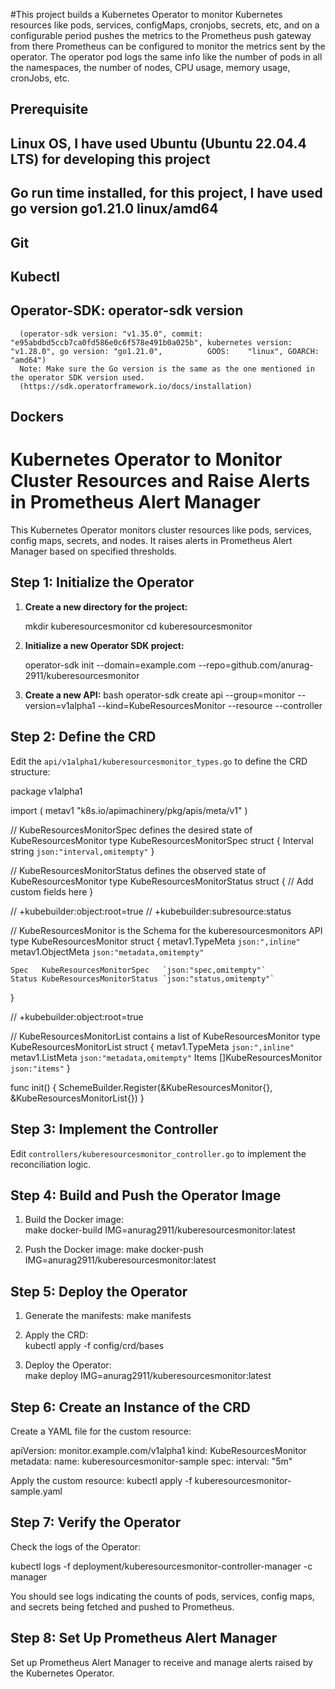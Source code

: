 #This project builds a Kubernetes Operator to monitor Kubernetes resources like pods, services, configMaps, cronjobs, secrets, etc, and on a configurable period pushes the metrics to the Prometheus push gateway from there Prometheus can be configured to monitor the metrics sent by the operator. The operator pod logs the same info like the number of pods in all the namespaces, the number of nodes, CPU usage, memory usage, cronJobs, etc.
## Prerequisite
   ## Linux OS, I have used Ubuntu (Ubuntu 22.04.4 LTS) for developing this project
   ## Go run time installed, for this project, I have used go version go1.21.0 linux/amd64
   ## Git
   ## Kubectl
   ## Operator-SDK: operator-sdk version
      (operator-sdk version: "v1.35.0", commit: "e95abdbd5ccb7ca0fd586e0c6f578e491b0a025b", kubernetes version: "v1.28.0", go version: "go1.21.0",          GOOS:    "linux", GOARCH: "amd64")
      Note: Make sure the Go version is the same as the one mentioned in the operator SDK version used.
      (https://sdk.operatorframework.io/docs/installation)
   ## Dockers


# Kubernetes Operator to Monitor Cluster Resources and Raise Alerts in Prometheus Alert Manager

This Kubernetes Operator monitors cluster resources like pods, services, config maps, secrets, and nodes. It raises alerts in Prometheus Alert Manager based on specified thresholds.

## Step 1: Initialize the Operator

1. **Create a new directory for the project:**
   
    mkdir kuberesourcesmonitor
    cd kuberesourcesmonitor
  

2. **Initialize a new Operator SDK project:**
   
    operator-sdk init --domain=example.com --repo=github.com/anurag-2911/kuberesourcesmonitor
   

3. **Create a new API:**
    bash
    operator-sdk create api --group=monitor --version=v1alpha1 --kind=KubeResourcesMonitor --resource --controller
    

## Step 2: Define the CRD

Edit the `api/v1alpha1/kuberesourcesmonitor_types.go` to define the CRD structure:


package v1alpha1

import (
    metav1 "k8s.io/apimachinery/pkg/apis/meta/v1"
)

// KubeResourcesMonitorSpec defines the desired state of KubeResourcesMonitor
type KubeResourcesMonitorSpec struct {
    Interval string `json:"interval,omitempty"`
}

// KubeResourcesMonitorStatus defines the observed state of KubeResourcesMonitor
type KubeResourcesMonitorStatus struct {
    // Add custom fields here
}

// +kubebuilder:object:root=true
// +kubebuilder:subresource:status

// KubeResourcesMonitor is the Schema for the kuberesourcesmonitors API
type KubeResourcesMonitor struct {
    metav1.TypeMeta   `json:",inline"`
    metav1.ObjectMeta `json:"metadata,omitempty"`

    Spec   KubeResourcesMonitorSpec   `json:"spec,omitempty"`
    Status KubeResourcesMonitorStatus `json:"status,omitempty"`
}

// +kubebuilder:object:root=true

// KubeResourcesMonitorList contains a list of KubeResourcesMonitor
type KubeResourcesMonitorList struct {
    metav1.TypeMeta `json:",inline"`
    metav1.ListMeta `json:"metadata,omitempty"`
    Items           []KubeResourcesMonitor `json:"items"`
}

func init() {
    SchemeBuilder.Register(&KubeResourcesMonitor{}, &KubeResourcesMonitorList{})
}


## Step 3: Implement the Controller

Edit `controllers/kuberesourcesmonitor_controller.go` to implement the reconciliation logic.

## Step 4: Build and Push the Operator Image

1. Build the Docker image:   
    make docker-build IMG=anurag2911/kuberesourcesmonitor:latest
  

2. Push the Docker image:
    make docker-push IMG=anurag2911/kuberesourcesmonitor:latest
   

## Step 5: Deploy the Operator

1. Generate the manifests:
    make manifests   

2. Apply the CRD:    
    kubectl apply -f config/crd/bases   

3. Deploy the Operator:    
    make deploy IMG=anurag2911/kuberesourcesmonitor:latest
    

## Step 6: Create an Instance of the CRD

Create a YAML file for the custom resource:

apiVersion: monitor.example.com/v1alpha1
kind: KubeResourcesMonitor
metadata:
  name: kuberesourcesmonitor-sample
spec:
  interval: "5m"


Apply the custom resource:
kubectl apply -f kuberesourcesmonitor-sample.yaml

## Step 7: Verify the Operator

Check the logs of the Operator:

kubectl logs -f deployment/kuberesourcesmonitor-controller-manager -c manager

You should see logs indicating the counts of pods, services, config maps, and secrets being fetched and pushed to Prometheus.

## Step 8: Set Up Prometheus Alert Manager

Set up Prometheus Alert Manager to receive and manage alerts raised by the Kubernetes Operator.

